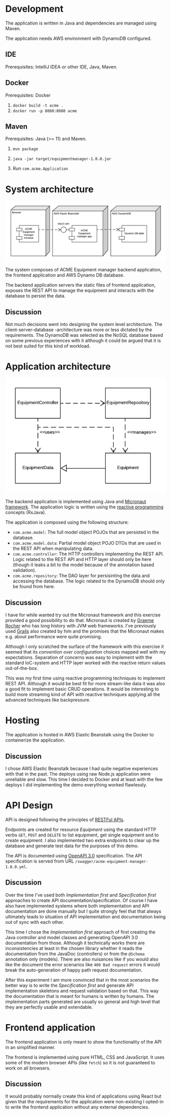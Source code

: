 # Development

The application is written in Java and dependencies are managed using Maven.

The application needs AWS environment with DynamoDB configured.

## IDE

Prerequisites: IntelliJ IDEA or other IDE, Java, Maven.

## Docker

Prerequisites: Docker

1. `docker build -t acme .`
2. `docker run -p 8080:8080 acme`

## Maven

Prerequisites: Java (>= 11) and Maven.

1. `mvn package`
2. `java -jar target/equipmentmanager-1.0.0.jar`

3. Run `com.acme.Application`

# System architecture

![alt text](doc/System-architecture.png "Application architecture")

The system composes of ACME Equipment manager backend application, the frontend application and AWS Dynamo DB database.

The backend application servers the static files of frontend application, exposes the REST API to manage the equipment and interacts with the database to persist the data.

## Discussion

Not much decisions went into designing the system level architecture. The client-server-database -architecture was more or less dictated by the requirements. The DynamoDB was selected as the NoSQL database based on some previous experiences with it although it could be argued that it is not best suited for this kind of workload.

# Application architecture

![alt text](doc/Application-architecture.png "Application architecture")

The backend application is implemented using Java and [Micronaut framework](https://micronaut.io). The application logic is written using the [reactive programming](https://en.wikipedia.org/wiki/Reactive_programming) concepts (RxJava).

The application is composed using the following structure:

- `com.acme.model`: The full model object POJOs that are persisted in the database.
- `com.acme.model.data`: Partial model object POJO DTOs that are used in the REST API when manipulating data.
- `com.acme.controller`: The HTTP controllers implementing the REST API. Logic related to the REST API and HTTP layer should only be here (though it leaks a bit to the model because of the annotation based validation).
- `com.acme.repository`: The DAO layer for persisinting the data and accessing the database. The logic related to the DynamoDB should only be found from here.

## Discussion

I have for while wanted try out the Micronaut framework and this exercise provided a good possibility to do that. Micronaut is created by [Graeme Rocher](https://twitter.com/graemerocher) who has long history with JVM web frameworks. I've previously used [Grails](https://grails.org) also created by him and the promises that the Micronaut makes e.g. about performance were quite promising.

Although I only scratched the surface of the framework with this exercise it seemed that its _convention over configuration_ choices mapped well with my expectations. Separation of concerns was easy to implement with the standard IoC-system and HTTP layer worked with the reactive return values out-of-the-box.

This was my first time using reactive programming techniques to implement REST API. Although it would be best fit for more stream-like data it was also a good fit to implement basic CRUD operations. It would be interesting to build more streaming kind of API with reactive techniques applying all the advanced techniques like backpressure.

# Hosting

The application is hosted in AWS Elastic Beanstalk using the Docker to containerize the application.

## Discussion

I chose AWS Elastic Beanstalk because I had quite negative experiences with that in the past. The deploys using raw Node.js application were unreliable and slow. This time I decided to Docker and at least with the few deploys I did implementing the demo everything worked flawlessly.

# API Design

API is designed following the principles of [RESTFul APIs](https://en.wikipedia.org/wiki/Representational_state_transfer).

Endpoints are created for resource _Equipment_ using the standard HTTP verbs `GET`, `POST` and `DELETE` to list equipment, get single equipment and to create equipment. I also implemented two extra endpoints to clear up the database and generate test data for the purposes of this demo.

The API is documented using [OpenAPI 3.0](https://swagger.io/specification/) specification. The API specification is served from URL `/swagger/acme-equipment-manager-1.0.0.yml`.

## Discussion

Over the time I've used both _Implementation first_ and _Specification first_ approaches to create API documentation/specification. Of course I have also have implemented systems where both implementation and API documentation are done manually but I quite strongly feel that that always ultimately leads to situation of API implementation and documentation being out of sync with each other.

This time I chose the _Implementation first_ approach of first creating the Java controller and model classes and generating OpenAPI 3.0 documentation from those. Although it technically works there are inconsistencies at least in the chosen library whether it reads the documentation from the JavaDoc (controllers) or from the `@Schema` annotation only (models). There are also nuisances like if you would also like the document the error scenarios like `400 Bad request` errors it would break the auto-generation of happy path request documentation.

After this experiment I am more convinced that in the most scenarios the better way is to write the _Specification first_ and generate API implementation skeletons and request validation based on that. This way the documentation that is meant for humans is written by humans. The implementation parts generated are usually so general and high level that they are perfectly usable and extendable.

# Frontend application

The frontend application is only meant to show the functionality of the API in an simplified manner.

The frontend is implemented using pure HTML, CSS and JavaScript. It uses some of the modern browser APIs (like `fetch`) so it is not guaranteed to work on all browsers.

## Discussion

It would probably normally create this kind of applications using React but given that the requirements for the application were non-existing I opted-in to write the frontend application without any external dependencies.
